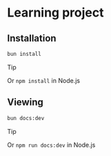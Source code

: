 # Learning project

## Installation

```bash
bun install
```

> [!TIP]
> Or `npm install` in Node.js

## Viewing

```bash
bun docs:dev
```

> [!TIP]
> Or `npm run docs:dev` in Node.js

